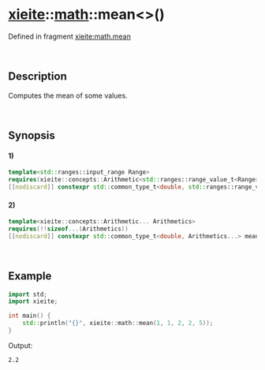 # [xieite](../../xieite.md)\:\:[math](../../math.md)\:\:mean\<\>\(\)
Defined in fragment [xieite:math.mean](../../../src/math/mean.cpp)

&nbsp;

## Description
Computes the mean of some values.

&nbsp;

## Synopsis
#### 1)
```cpp
template<std::ranges::input_range Range>
requires(xieite::concepts::Arithmetic<std::ranges::range_value_t<Range>>)
[[nodiscard]] constexpr std::common_type_t<double, std::ranges::range_value_t<Range>> mean(Range&& range) noexcept;
```
#### 2)
```cpp
template<xieite::concepts::Arithmetic... Arithmetics>
requires(!!sizeof...(Arithmetics))
[[nodiscard]] constexpr std::common_type_t<double, Arithmetics...> mean(Arithmetics... values) noexcept;
```

&nbsp;

## Example
```cpp
import std;
import xieite;

int main() {
    std::println("{}", xieite::math::mean(1, 1, 2, 2, 5));
}
```
Output:
```
2.2
```
